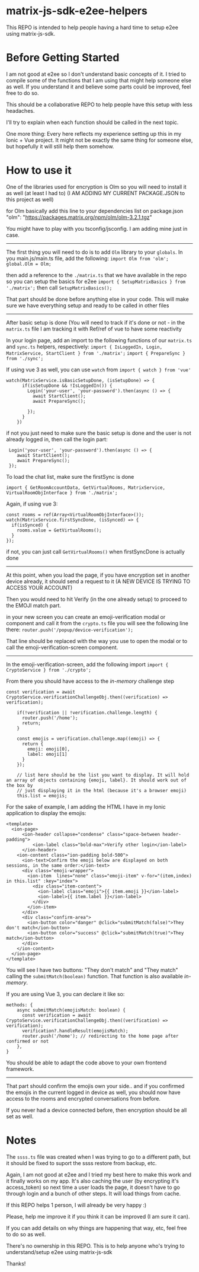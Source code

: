 # matrix-js-sdk-e2ee-helpers
This REPO is intended to help people having a hard time to setup e2ee using matrix-js-sdk.

# Before Getting Started

I am not good at e2ee so I don't understand basic concepts of it. I tried to compile some of the functions that I am using that might help someone else as well.
If you understand it and believe some parts could be improved, feel free to do so.

This should be a collaborative REPO to help people have this setup with less headaches.

I'll try to explain when each function should be called in the next topic.

One more thing:
Every here reflects my experience setting up this in my Ionic + Vue project.
It might not be exactly the same thing for someone else, but hopefully it will still
help them somehow.

# How to use it

One of the libraries used for encryption is Olm so you will need to install it as well (at least I had to)
(I AM ADDING MY CURRENT PACKAGE.JSON to this project as well)

for Olm basically add this line to your dependencies list on package.json
"olm": "https://packages.matrix.org/npm/olm/olm-3.2.1.tgz"

You might have to play with you tsconfig/jsconfig. I am adding mine just in case.

-----
The first thing you will need to do is to add `Olm` library to your `globals`.
In you main.js/main.ts file, add the following:
`import Olm from 'olm';`
`global.Olm = Olm;`

then add a reference to the `./matrix.ts` that we have available in the repo so you can setup the basics for e2ee
`import { SetupMatrixBasics } from './matrix';`
then call
`SetupMatrixBasics();`

That part should be done before anything else in your code. This will make sure we have everything setup and ready to be called in other files

-------
After basic setup is done (You will need to track if it's done or not - in the `matrix.ts` file I am tracking it with Ref/ref of vue to have some reactivity

In your login page, add an import to the following functions of our `matrix.ts` and `sync.ts` helpers, respectively:
`import { IsLoggedIn, Login, MatrixService, StartClient } from './matrix';`
`import { PrepareSync } from './sync';`

If using vue 3 as well, you can use `watch` from `import { watch } from 'vue'`
```
watch(MatrixService.isBasicSetupDone, (isSetupDone) => {
      if(isSetupDone && !IsLoggedIn()) {
        Login('your-user', 'your-password').then(async () => {
          await StartClient();
          await PrepareSync();
          
        });
      }
    })
```

if not you just need to make sure the basic setup is done and the user is not already logged in, then call the login part:
```
 Login('your-user', 'your-password').then(async () => {
    await StartClient();
    await PrepareSync();
 });
```

To load the chat list, make sure the firstSync is done

`import { GetRoomAccountData, GetVirtualRooms, MatrixService, VirtualRoomObjInterface } from './matrix';`

Again, if using vue 3:

```
const rooms = ref(Array<VirtualRoomObjInterface>());
watch(MatrixService.firstSyncDone, (isSynced) => {
  if(isSynced) {
    rooms.value = GetVirtualRooms();
  }
});
```

if not, you can just call `GetVirtualRooms()` when firstSyncDone is actually done

------
At this point, when you load the page, if you have encryption set in another device already, it should send a request to it (A NEW DEVICE IS TRYING TO ACCESS YOUR ACCOUNT)

Then you would need to hit Verify (in the one already setup) to proceed to the EMOJI match part.

in your new screen you can create an emoji-verification modal or component and call it from the `crypto.ts` file
you will see the following line there:
`router.push('/popup/device-verification');`

That line should be replaced with the way you use to open the modal or to call the emoji-verification-screen component.

--------
In the emoji-verification-screen, add the following import
`import { CryptoService } from './crypto';`

From there you should have access to the *in-memory* challenge step

```
const verification = await CryptoService.verificationChallengeObj.then((verification) => verification);
    
    if(!verification || !verification.challenge.length) {
      router.push('/home');
      return;
    }
    
    const emojis = verification.challenge.map((emoji) => {
      return {
        emoji: emoji[0],
        label: emoji[1]
      }
    });
    
    // list here should be the list you want to display. It will hold an array of objects containing {emoji, label}. It should work out of the box by
    // just displaying it in the html (because it's a browser emoji)
    this.list = emojis; 
```

For the sake of example, I am adding the HTML I have in my Ionic application to display the emojis:

```
<template>
  <ion-page>
      <ion-header collapse="condense" class="space-between header-padding">
          <ion-label class="bold-max">Verify other login</ion-label>
      </ion-header>
    <ion-content class="ion-padding bold-500">
      <ion-text>Confirm the emoji below are displayed on both sessions, in the same order:</ion-text>
      <div class="emoji-wrapper">
        <ion-item  lines="none" class="emoji-item" v-for="(item,index) in this.list" :key="index">
          <div class="item-content">
            <ion-label class="emoji">{{ item.emoji }}</ion-label>
            <ion-label>{{ item.label }}</ion-label>
          </div>
        </ion-item>
      </div>
      <div class="confirm-area">
        <ion-button color="danger" @click="submitMatch(false)">They don't match</ion-button>
        <ion-button color="success" @click="submitMatch(true)">They match</ion-button>
      </div>
    </ion-content>
  </ion-page>
</template>
```

You will see I have two buttons: "They don't match" and "They match" calling the `submitMatch(boolean)` function.
That function is also available *in-memory*.

If you are using Vue 3, you can declare it like so:

```
methods: {
    async submitMatch(emojisMatch: boolean) {
      const verification = await CryptoService.verificationChallengeObj.then((verification) => verification);
      verification?.handleResult(emojisMatch);
      router.push('/home'); // redirecting to the home page after confirmed or not
    },
}
```

You should be able to adapt the code above to your own frontend framework.

-------
That part should confirm the emojis own your side.. and if you confirmed the emojis in the current logged in device as well, you should now have access to the rooms and encrypted conversations from before.

If you never had a device connected before, then encryption should be all set as well.

# Notes

The `ssss.ts` file was created when I was trying to go to a different path, but it should be fixed to suport the ssss restore from backup, etc.

Again, I am not good at e2ee and I tried my best here to make this work and it finally works on my app. It's also caching the user (by encrypting it's access_token) so next time a user loads the page, it doesn't have to go through login and a bunch of other steps. It will load things from cache.




If this REPO helps 1 person, I will already be very happy :)

Please, help me improve it if you think it can be improved (I am sure it can).

If you can add details on why things are happening that way, etc, feel free to do so as well.

There's no ownership in this REPO. This is to help anyone who's trying to understand/setup e2ee using matrix-js-sdk

Thanks!
